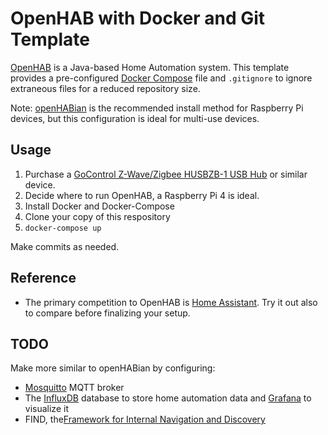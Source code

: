 # OpenHAB with Docker and Git Template

[OpenHAB][openhab] is a Java-based Home Automation system. This template
provides a pre-configured [Docker Compose][docker-compose] file and
`.gitignore` to ignore extraneous files for a reduced repository size.

Note: [openHABian][openHABian] is the recommended install method for Raspberry
Pi devices, but this configuration is ideal for multi-use devices.

[openhab]: https://www.openhab.org/
[docker-compose]: https://docs.docker.com/compose/
[openHABian]: https://www.openhab.org/docs/installation/openhabian.html

## Usage

1. Purchase a [GoControl Z-Wave/Zigbee HUSBZB-1 USB Hub][husbzb] or similar device.
2. Decide where to run OpenHAB, a Raspberry Pi 4 is ideal.
3. Install Docker and Docker-Compose
4. Clone your copy of this respository
5. `docker-compose up`

Make commits as needed.

[husbzb]: https://amzn.to/3i29311

## Reference

* The primary competition to OpenHAB is [Home Assistant][home-assistant]. Try
  it out also to compare before finalizing your setup.

[home-assistant]: https://www.home-assistant.io/

## TODO

Make more similar to openHABian by configuring:
* [Mosquitto](https://mosquitto.org/) MQTT broker
* The [InfluxDB](https://www.influxdata.com/) database to store home automation
  data and [Grafana](https://grafana.com/) to visualize it
* FIND, the[Framework for Internal Navigation and Discovery](https://www.internalpositioning.com/)
